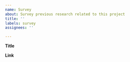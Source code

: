 ```yaml
---
name: Survey
about: Survey previous research related to this project
title: ''
labels: survey
assignees: ''

---
```


**Title**

**Link**
